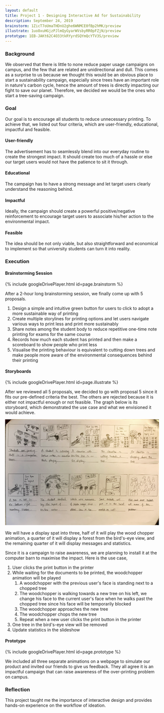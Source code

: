 ```yaml
---
layout: default
title: Project 1 - Designing Interactive Ad for Sustainability
description: September 24, 2019
brainstorm: 1ZicT7oUmaTHDnU2ghe6WNMCE0fBp2hMK/preview
illustrate: 1uo8xuHGjzPJlmQyGyarWVsbyRR0pFZjN/preview
prototype: 1EB-JAKt62C4O33tkRYyrdSQYmQcYTV3S/preview
---
```


### Background

We observed that there is little to none reduce paper usage campaigns on campus, and the few that are related are unidirectional and dull. This comes as a surprise to us because we thought this would be an obvious place to start a sustainability campaign, especially since trees have an important role in nature's carbon cycle, hence the amount of trees is directly impacting our fight to save our planet. Therefore, we decided we would be the ones who start a tree-saving campaign.



### Goal

Our goal is to encourage all students to reduce unnecessary printing. To achieve that, we listed out four criteria, which are user-friendly, educational, impactful and feasible.



#### User-friendly

The advertisement has to seamlessly blend into our everyday routine to create the strongest impact. It should create too much of a hassle or else our target users would not have the patience to sit it through.



#### Educational

The campaign has to have a strong message and let target users clearly understand the reasoning behind.



#### Impactful

Ideally, the campaign should create a powerful positive/negative reinforcement to encourage target users to associate his/her action to the environmental impact.



#### Feasible

The idea should be not only viable, but also straightforward and economical to implement so that university students can turn it into reality.



### Execution

#### Brainstorming Session

{% include googleDrivePlayer.html id=page.brainstorm %}

After a 2-hour long brainstorming session, we finally come up with 5 proposals.

1. Design a simple and intuitive green button for users to click to adopt a more sustainable way of printing
2. Create multiple storylines for printing options and let users navigate various ways to print less and print more sustainably
3. Share notes among the student body to reduce repetitive one-time note printing for exams for the same course
4. Records how much each student has printed and then make a scoreboard to show people who print less
5. Visualise the printing behaviour is equivalent to cutting down trees and make people more aware of the environmental consequences behind their printing



#### Storyboards

{% include googleDrivePlayer.html id=page.illustrate %}

After we reviewed all 5 proposals, we decided to go with proposal 5 since it fits our pre-defined criteria the best. The others are rejected because it is either not impactful enough or not feasible. The graph below is its storyboard, which demonstrated the use case and what we envisioned it would achieve.

![storyboard](./assets/images/project-1/storyboard.jpg)

We will have a display spat into three, half of it will play the wood chopper animation, a quarter of it will display a forest from the bird's-eye view, and the remaining quarter of it will display messages and statistics.

Since it is a campaign to raise awareness, we are planning to install it at the computer barn to maximise the impact. Here is the use case,

1. User clicks the print button in the printer
2. While waiting for the documents to be printed, the woodchopper animation will be played
   1. A woodchopper with the previous user's face is standing next to a chopped tree
   2. The woodchopper is walking towards a new tree on his left, we change his face to the current user's face when he walks past the chopped tree since his face will be temporarily blocked
   3. The woodchopper approaches the new tree
   4. The woodchopper chops the new tree
   5. Repeat when a new user clicks the print button in the printer
3. One tree in the bird's-eye view will be removed
4. Update statistics in the slideshow



#### Prototype

{% include googleDrivePlayer.html id=page.prototype %}

We included all three separate animations on a webpage to simulate our product and invited our friends to give us feedback. They all agree it is an impactful campaign that can raise awareness of the over-printing problem on campus. 



### Reflection

This project taught me the importance of interactive design and provides hands-on experience on the workflow of ideation.




